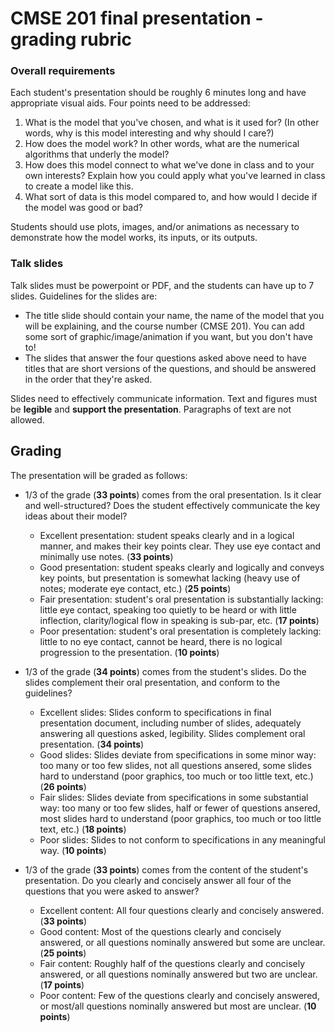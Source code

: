 # CMSE 201 final presentation - grading rubric

### Overall requirements

Each student's presentation should be roughly 6 minutes long and have appropriate visual aids.  Four points need to be addressed:

1. What is the model that you've chosen, and what is it used for?  (In other words, why is this model interesting and why should I care?)
2. How does the model work?  In other words, what are the numerical algorithms that underly the model?
3. How does this model connect to what we've done in class and to your own interests?  Explain how you could apply what you've learned in class to create a model like this.
4. What sort of data is this model compared to, and how would I decide if the model was good or bad?

Students should use plots, images, and/or animations as necessary to demonstrate how the model works, its inputs, or its outputs.

### Talk slides

Talk slides must be powerpoint or PDF, and the students can have up to 7 slides.  Guidelines for the slides are:

* The title slide should contain your name, the name of the model that you will be explaining, and the course number (CMSE 201).  You can add some sort of graphic/image/animation if you want, but you don't have to!
* The slides that answer the four questions asked above need to have titles that are short versions of the questions, and should be answered in the order that they're asked.

Slides need to effectively communicate information.  Text and figures must be **legible** and **support the presentation**.  Paragraphs of text are not allowed.

## Grading

The presentation will be graded as follows:

* 1/3 of the grade (**33 points**) comes from the oral presentation.  Is it clear and well-structured?  Does the student effectively communicate the key ideas about their model?
  * Excellent presentation:  student speaks clearly and in a logical manner, and makes their key points clear.  They use eye contact and minimally use notes. (**33 points**)
  * Good presentation: student speaks clearly and logically and conveys key points, but presentation is somewhat lacking (heavy use of notes; moderate eye contact, etc.) (**25 points**)
  * Fair presentation: student's oral presentation is substantially lacking: little eye contact, speaking too quietly to be heard or with little inflection, clarity/logical flow in speaking is sub-par, etc.  (**17 points**)
  * Poor presentation:  student's oral presentation is completely lacking: little to no eye contact, cannot be heard, there is no logical progression to the presentation. (**10 points**)
  

* 1/3 of the grade (**34 points**) comes from the student's slides.  Do the slides complement their oral presentation, and conform to the guidelines?
  * Excellent slides: Slides conform to specifications in final presentation document, including number of slides, adequately answering all questions asked, legibility.  Slides complement oral presentation. (**34 points**)
  * Good slides: Slides deviate from specifications in some minor way: too many or too few slides, not all questions ansered, some slides hard to understand (poor graphics, too much or too little text, etc.) (**26 points**)
  * Fair slides: Slides deviate from specifications in some substantial way: too many or too few slides, half or fewer of questions ansered, most slides hard to understand (poor graphics, too much or too little text, etc.)  (**18 points**)
  * Poor slides: Slides to not conform to specifications in any meaningful way. (**10 points**)

* 1/3 of the grade (**33 points**) comes from the content of the student's presentation.  Do you clearly and concisely answer all four of the questions that you were asked to answer?
  * Excellent content:  All four questions clearly and concisely answered.  (**33 points**)
  * Good content: Most of the questions clearly and concisely answered, or all questions nominally answered but some are unclear.  (**25 points**)
  * Fair content: Roughly half of the questions clearly and concisely answered, or all questions nominally answered but two are unclear.(**17 points**)
  * Poor content: Few of the questions clearly and concisely answered, or most/all questions nominally answered but most are unclear. (**10 points**)
